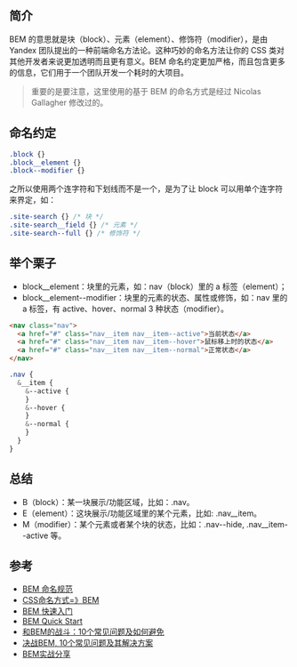 ## 简介
BEM 的意思就是块（block）、元素（element）、修饰符（modifier），是由 Yandex 团队提出的一种前端命名方法论。这种巧妙的命名方法让你的 CSS 类对其他开发者来说更加透明而且更有意义。BEM 命名约定更加严格，而且包含更多的信息，它们用于一个团队开发一个耗时的大项目。
> 重要的是要注意，这里使用的基于 BEM 的命名方式是经过 Nicolas Gallagher 修改过的。

## 命名约定
```css
.block {}
.block__element {}
.block--modifier {}
```
之所以使用两个连字符和下划线而不是一个，是为了让 block 可以用单个连字符来界定，如：
```css
.site-search {} /* 块 */
.site-search__field {} /* 元素 */
.site-search--full {} /* 修饰符 */
```

## 举个栗子
- block__element：块里的元素，如：nav（block）里的 a 标签（element）；
- block__element--modifier：块里的元素的状态、属性或修饰，如：nav 里的 a 标签，有 active、hover、normal 3 种状态（modifier）。
```html
<nav class="nav">
  <a href="#" class="nav__item nav__item--active">当前状态</a>
  <a href="#" class="nav__item nav__item--hover">鼠标移上时的状态</a>
  <a href="#" class="nav__item nav__item--normal">正常状态</a>
</nav>
```
```scss
.nav {
  &__item {
    &--active {
    }
    &--hover {
    }
    &--normal {
    }
  }
}
```

## 总结
- B（block）：某一块展示/功能区域，比如：.nav。
- E（element）：这块展示/功能区域里的某个元素，比如: .nav__item。
- M（modifier）：某个元素或者某个块的状态，比如：.nav--hide, .nav__item--active 等。

## 参考
- [BEM 命名规范](http://www.qianduan.org/post-458.html)
- [CSS命名方式=》BEM](https://github.com/zhongxia245/blog/issues/48)
- [BEM 快速入门](https://github.com/woai30231/webDevDetails/tree/master/15)
- [BEM Quick Start](https://en.bem.info/methodology/quick-start/)
- [和BEM的战斗：10个常见问题及如何避免](https://segmentfault.com/a/1190000006135647)
- [决战BEM, 10个常见问题及其解决方案](https://zhuanlan.zhihu.com/p/26407119?group_id=837593211068362752)
- [BEM实战分享](http://v.youku.com/v_show/id_XMjcwMzczNjkxNg==.html?spm=a2h3j.8428770.3416059.1)
